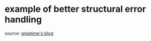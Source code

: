 # example of better structural error handling

source: [greptime's blog](https://greptime.com/blogs/2024-05-07-error-rust)

